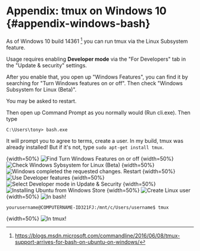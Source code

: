 # Appendix: tmux on Windows 10 {#appendix-windows-bash}

As of Windows 10 build 14361 [^win10bashbuild] you can run tmux via the Linux Subsystem feature.

Usage requires enabling **Developer mode** via the "For Developers" tab in the "Update & security" settings.

After you enable that, you open up "Windows Features", you can find it by searching for "Turn Windows features on or off".  Then check "Windows Subsystem for Linux (Beta)".

You may be asked to restart.

Then open up Command Prompt as you normally would (Run cli.exe). Then type

    C:\Users\tony> bash.exe

It will prompt you to agree to terms, create a user. In my build, tmux was already installed! But if it's not, type `sudo apt-get install tmux`.

{width=50%}
![Find Turn Windows Features on or off](images/99-windows-bash/01-turn-features-onoff.jpg)
{width=50%}
![Check Windows Sybsystem for Linux (Beta)](images/99-windows-bash/02-turn-features-onoff-check.jpg)
{width=50%}
![Windows completed the requested changes. Restart](images/99-windows-bash/03-turn-features-restart.jpg)
{width=50%}
![Use Developer features](images/99-windows-bash/04-developer-mode.jpg)
{width=50%}
![Select Developer mode in Update & Security](images/99-windows-bash/05-developer-mode-check.jpg)
{width=50%}
![Installing Ubuntu from Windows Store](images/99-windows-bash/06-install-ubuntu.jpg)
{width=50%}
![Create Linux user](images/99-windows-bash/07-create-user.jpg)
{width=50%}
![In bash!](images/99-windows-bash/08-bash.jpg)

    yourusername@COMPUTERNAME-ID321FJ:/mnt/c/Users/username$ tmux

{width=50%}
![In tmux!](images/99-windows-bash/09-tmux.jpg)

[^win10bashbuild]: https://blogs.msdn.microsoft.com/commandline/2016/06/08/tmux-support-arrives-for-bash-on-ubuntu-on-windows/
